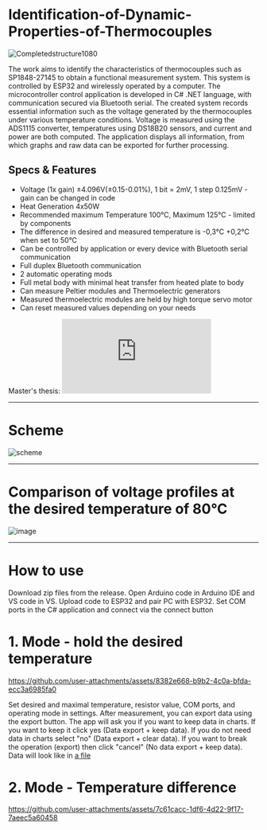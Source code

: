 # Identification-of-Dynamic-Properties-of-Thermocouples

![Completedstructure1080](https://github.com/user-attachments/assets/3b2427d6-4160-4dba-9bcb-e8ef23ab64e5)

The work aims to identify the characteristics of thermocouples such as SP1848-27145 to 
obtain a functional measurement system. This system is controlled by ESP32 and wirelessly 
operated by a computer. The microcontroller control application is developed in C# .NET 
language, with communication secured via Bluetooth serial. The created system records 
essential information such as the voltage generated by the thermocouples under various 
temperature conditions. Voltage is measured using the ADS1115 converter, temperatures 
using DS18B20 sensors, and current and power are both computed. 
The application displays all information, from which graphs and raw data can be exported for further 
processing.

## Specs & Features
- Voltage (1x gain) ±4.096V(±0.15-0.01%),  1 bit = 2mV,  1 step 0.125mV - gain can be changed in code
- Heat Generation 4x50W
- Recommended maximum Temperature 100°C, Maximum 125°C - limited by components
- The difference in desired and measured temperature is -0,3°C +0,2°C when set to 50°C
- Can be controlled by application or every device with Bluetooth serial communication
- Full duplex Bluetooth communication
- 2 automatic operating mods
- Full metal body with minimal heat transfer from heated plate to body
- Can measure Peltier modules and Thermoelectric generators
- Measured thermoelectric modules are held by high torque servo motor
- Can reset measured values depending on your needs

Master's thesis:
![Master Work.pdf[Slovak]](https://github.com/Mr-Gollum/Identification-of-Dynamic-Properties-of-Thermocouples/blob/main/Documents/Master%20Work%20%5BSlovak%5D.pdf)

---
# Scheme
![scheme](https://github.com/user-attachments/assets/79884803-7c06-436e-8a5a-b6c42a991a75)

---

# Comparison of voltage profiles at the desired temperature of 80°C
![image](https://github.com/user-attachments/assets/9606e6b5-952d-43d8-81a8-d56d8d05d185)

---

# How to use

Download zip files from the release. Open Arduino code in Arduino IDE and VS code in VS. Upload code to ESP32 and pair PC with ESP32. 
Set COM ports in the C# application and connect via the connect button

# 1. Mode - hold the desired temperature

https://github.com/user-attachments/assets/8382e668-b9b2-4c0a-bfda-ecc3a6985fa0

Set desired and maximal temperature, resistor value, COM ports, and operating mode in settings. 
After measurement, you can export data using the export button. The app will ask you if you want to keep data in charts. If you want to keep it click yes (Data export + keep data). If you do not need data in charts select "no" (Data export + clear data). If you want to break the operation (export) then click "cancel" (No data export + keep data). 
Data will look like in [a file](https://github.com/RealMrGollum/Identification-of-Dynamic-Properties-of-Thermocouples/tree/main/Measurement%20of%20SP1848)

# 2. Mode - Temperature difference

https://github.com/user-attachments/assets/7c61cacc-1df6-4d22-9f17-7aeec5a60458


